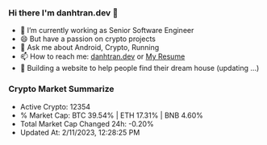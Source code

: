 ### Hi there I'm danhtran.dev 👋

- 🔭 I’m currently working as Senior Software Engineer
- 😄 But have a passion on crypto projects
- 💬 Ask me about Android, Crypto, Running 
- 📫 How to reach me: <a href="https://danhtran.dev" target="_blank">danhtran.dev</a> or <a href="Dan-Resume.pdf" target="_blank">My Resume</a>
- 🌱 Building a website to help people find their dream house (updating ...)

### Crypto Market Summarize
- Active Crypto: 12354
- % Market Cap: BTC 39.54% | ETH 17.31% | BNB 4.60%
- Total Market Cap Changed 24h: -0.20%
- Updated At: 2/11/2023, 12:28:25 PM
